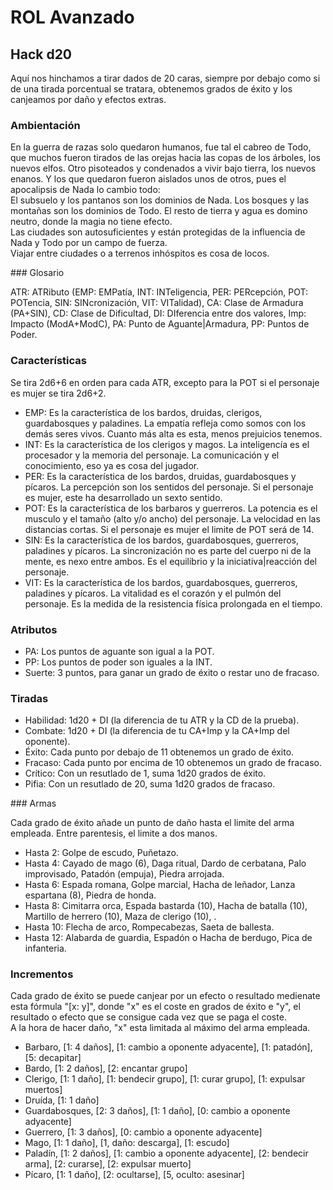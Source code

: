 
# ROL Avanzado
## Hack d20
Aquí nos hinchamos a tirar dados de 20 caras, siempre por debajo como si de una tirada porcentual se tratara, obtenemos grados de éxito y los canjeamos por daño y efectos extras.

### Ambientación

En la guerra de razas solo quedaron humanos, fue tal el cabreo de Todo, que muchos fueron tirados de las orejas hacia las copas de los árboles, los nuevos elfos. Otro pisoteados y condenados a vivir bajo tierra, los nuevos enanos. Y los que quedaron fueron aislados unos de otros, pues el apocalipsis de Nada lo cambio todo:  
El subsuelo y los pantanos son los dominios de Nada. Los bosques y las montañas son los dominios de Todo. El resto de tierra y agua es domino neutro, donde la magia no tiene efecto.  
Las ciudades son autosuficientes y están protegidas de la influencia de Nada y Todo por un campo de fuerza.  
Viajar entre ciudades o a terrenos inhóspitos es cosa de locos.

### Glosario  

ATR: ATRibuto (EMP: EMPatía, INT: INTeligencia, PER: PERcepción, POT: POTencia, SIN: SINcronización, VIT: VITalidad), CA: Clase de Armadura (PA+SIN), CD: Clase de Dificultad, DI: DIferencia entre dos valores, Imp: Impacto (ModA+ModC), PA: Punto de Aguante|Armadura, PP: Puntos de Poder.  

### Características

Se tira 2d6+6 en orden para cada ATR, excepto para la POT si el personaje es mujer se tira 2d6+2.
* EMP: Es la característica de los bardos, druidas, clerigos, guardabosques y paladines. La empatía refleja como somos con los demás seres vivos. Cuanto más alta es esta, menos prejuicios tenemos.
* INT: Es la característica de los clerigos y magos. La inteligencía es el procesador y la memoria del personaje. La comunicación y el conocimiento, eso ya es cosa del jugador.
* PER: Es la característica de los bardos, druidas, guardabosques y pícaros. La percepción son los sentidos del personaje. Si el personaje es mujer, este ha desarrollado un sexto sentido.
* POT: Es la característica de los barbaros y guerreros. La potencia es el musculo y el tamaño (alto y/o ancho) del personaje. La velocidad en las distancias cortas. Si el personaje es mujer el limite de POT será de 14.
* SIN: Es la característica de los bardos, guardabosques, guerreros, paladines y pícaros. La sincronización no es parte del cuerpo ni de la mente, es nexo entre ambos. Es el equilibrio y la iniciativa|reacción del personaje.
* VIT: Es la característica de los bardos, guardabosques, guerreros, paladines y pícaros. La vitalidad es el corazón y el pulmón del personaje. Es la medida de la resistencia física prolongada en el tiempo.  

### Atributos

* PA: Los puntos de aguante son igual a la POT.
* PP: Los puntos de poder son iguales a la INT.
* Suerte: 3 puntos, para ganar un grado de éxito o restar uno de fracaso.

### Tiradas

* Habilidad: 1d20 + DI (la diferencia de tu ATR y la CD de la prueba).  
* Combate: 1d20 + DI (la diferencia de tu CA+Imp y la CA+Imp del oponente).  
* Éxito: Cada punto por debajo de 11 obtenemos un grado de éxito.  
* Fracaso: Cada punto por encima de 10 obtenemos un grado de fracaso.  
* Crítico: Con un resutlado de 1, suma 1d20 grados de éxito.  
* Pifia: Con un resutlado de 20, suma 1d20 grados de fracaso.

### Armas

Cada grado de éxito añade un punto de daño hasta el limite del arma empleada. Entre parentesis, el limite a dos manos.
* Hasta 2: Golpe de escudo, Puñetazo.
* Hasta 4: Cayado de mago (6), Daga ritual, Dardo de cerbatana, Palo improvisado, Patadón (empuja), Piedra arrojada.
* Hasta 6: Espada romana, Golpe marcial, Hacha de leñador, Lanza espartana (8), Piedra de honda.
* Hasta 8: Cimitarra orca, Espada bastarda (10), Hacha de batalla (10), Martillo de herrero (10), Maza de clerigo (10), .
* Hasta 10: Flecha de arco, Rompecabezas, Saeta de ballesta.
* Hasta 12: Alabarda de guardia, Espadón o Hacha de berdugo, Pica de infanteria.

### Incrementos
Cada grado de éxito se puede canjear por un efecto o resultado medienate esta fórmula "[x: y]", donde "x" es el coste en grados de éxito e "y", el resultado o efecto que se consigue cada vez que se paga el coste.  
A la hora de hacer daño, "x" esta limitada al máximo del arma empleada. 
* Barbaro, [1: 4 daños], [1: cambio a oponente adyacente], [1: patadón], [5: decapitar] 
* Bardo, [1: 2 daños], [2: encantar grupo]
* Clerigo, [1: 1 daño], [1: bendecir grupo], [1: curar grupo], [1: expulsar muertos] 
* Druída, [1: 1 daño]
* Guardabosques, [2: 3 daños], [1: 1 daño], [0: cambio a oponente adyacente]
* Guerrero, [1: 3 daños], [0: cambio a oponente adyacente]
* Mago, [1: 1 daño], [1, daño: descarga], [1: escudo]
* Paladín, [1: 2 daños], [1: cambio a oponente adyacente], [2: bendecir arma], [2: curarse], [2: expulsar muerto] 
* Pícaro, [1: 1 daño], [2: ocultarse], [5, oculto: asesinar]
